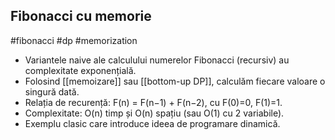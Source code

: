 ## Fibonacci cu memorie  
#fibonacci #dp #memorization

- Variantele naive ale calculului numerelor Fibonacci (recursiv) au complexitate exponențială.
- Folosind [[memoizare]] sau [[bottom-up DP]], calculăm fiecare valoare o singură dată.
- Relația de recurență: F(n) = F(n−1) + F(n−2), cu F(0)=0, F(1)=1.
- Complexitate: O(n) timp și O(n) spațiu (sau O(1) cu 2 variabile).
- Exemplu clasic care introduce ideea de programare dinamică.

